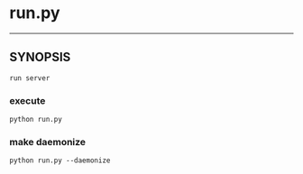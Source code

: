 # run.py


-------------------

## SYNOPSIS
	
	run server
	
### execute

	python run.py

### make daemonize

	python run.py --daemonize

